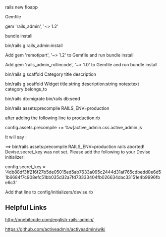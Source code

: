 rails new floapp 






Gemfile

gem 'rails_admin', '~> 1.2'

bundle install

bin/rails g rails_admin:install

Add
gem 'remotipart', '~> 1.2'
to Gemfile
and run
bundle install

Add 
gem 'rails_admin_rollincode', '~> 1.0'
to Gemfile
and run
bundle install



bin/rails g scaffold Category title description

bin/rails g scaffold Widget title:string description:string notes:text category:belongs_to

bin/rails db:migrate
bin/rails db:seed

bin/rails assets:precompile RAILS_ENV=production

after adding the following line to production.rb

config.assets.precompile += %w[active_admin.css active_admin.js

It will say : 

==> bin/rails assets:precompile RAILS_ENV=production
rails aborted!
Devise.secret_key was not set. Please add the following to your Devise initializer:

config.secret_key = '4db88df3ff216f27b5de05015ed5ab7633a095c2444d31af765cdbedd0e6d51b6684f7c908efc51bb035d32a7fd73333404fb026634dac33151e4b9996fbe6c3'

Add that line to config/initializers/devise.rb

## Helpful Links

http://onebitcode.com/english-rails-admin/

https://github.com/activeadmin/activeadmin/wiki

